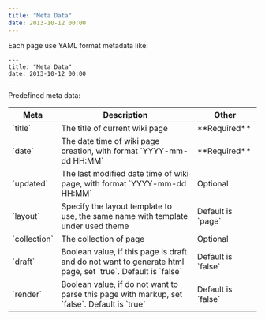```yaml
---
title: "Meta Data"
date: 2013-10-12 00:00
---
```


Each page use YAML format metadata like:

	---
	title: "Meta Data"
	date: 2013-10-12 00:00
	---

Predefined meta data:

<table class="table table-bordered table-hover" markdown="1">
  <thead>
    <tr>
      <th>Meta</th>
      <th>Description</th>
      <th>Other</th>
    </tr>
  </thead>
  <tbody>
    <tr>
      <td>`title`</td>
      <td>The title of current wiki page</td>
      <td>**Required**</td>
    </tr>
    <tr>
      <td>`date`</td>
      <td>The date time of wiki page creation, with format `YYYY-mm-dd HH:MM`</td>
      <td>**Required**</td>
    </tr>
    <tr>
      <td>`updated`</td>
      <td>The last modified date time of wiki page, with format `YYYY-mm-dd HH:MM`</td>
      <td>Optional</td>
    </tr>
    <tr>
      <td>`layout`</td>
      <td>Specify the layout template to use, the same name with template under used theme</td>
      <td>Default is `page`</td>
    </tr>
    <tr>
      <td>`collection`</td>
      <td>The collection of page</td>
      <td>Optional</td>
    </tr>
    <tr>
      <td>`draft`</td>
      <td>Boolean value, if this page is draft and do not want to generate html page, set `true`. Default is `false`</td>
      <td>Default is `false`</td>
    </tr>
    <tr>
      <td>`render`</td>
      <td>Boolean value, if do not want to parse this page with markup, set `false`. Default is `true`</td>
      <td>Default is `false`</td>
    </tr>
  </tbody>
</table>
